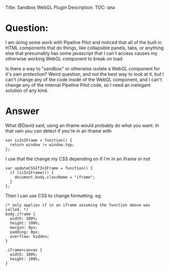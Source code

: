 Title: Sandbox WebGL Plugin
Description:
TOC: qna

# Question:

I am doing some work with Pipeline Pilot and noticed that all of the built in HTML components that do things, like collapsible panels, tabs, or anything else that presumably has some javascript that I can't access causes my otherwise working WebGL component to break on load. 

Is there a way to "sandbox" or otherwise isolate a WebGL component for it's own protection? Weird question, and not the best way to look at it, but I can't change any of the code inside of the WebGL component, and I can't change any of the internal Pipeline Pilot code, so I need an inelegant solution of any kind.

# Answer

What @David said, using an iframe would probably do what you want. In that vain you can detect if you're in an iframe with

    var isInIFrame = function() {
      return window != window.top;
    };

I use that the change my CSS depending on if I'm in an iframe or not

    var updateCSSIfInIFrame = function() {
      if (isInIFrame()) {
        document.body.className = "iframe";
      }
    };

Then I can use CSS to change formatting. eg:


    /* only applies if in an iframe assuming the function above was called. */
    body.iframe {
      width: 100%;
      height: 100%;
      margin: 0px;
      padding: 0px;
      overflow: hidden;
    }
    
    .iframe>canvas {
      width: 100%;
      height: 100%;
    }


